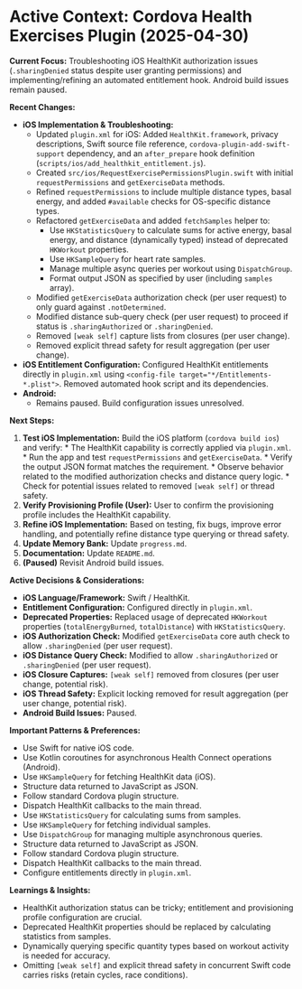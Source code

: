 # Active Context: Cordova Health Exercises Plugin (2025-04-30)

**Current Focus:** Troubleshooting iOS HealthKit authorization issues (`.sharingDenied` status despite user granting permissions) and implementing/refining an automated entitlement hook. Android build issues remain paused.

**Recent Changes:**

*   **iOS Implementation & Troubleshooting:**
    *   Updated `plugin.xml` for iOS: Added `HealthKit.framework`, privacy descriptions, Swift source file reference, `cordova-plugin-add-swift-support` dependency, and an `after_prepare` hook definition (`scripts/ios/add_healthkit_entitlement.js`).
    *   Created `src/ios/RequestExercisePermissionsPlugin.swift` with initial `requestPermissions` and `getExerciseData` methods.
    *   Refined `requestPermissions` to include multiple distance types, basal energy, and added `#available` checks for OS-specific distance types.
    *   Refactored `getExerciseData` and added `fetchSamples` helper to:
        *   Use `HKStatisticsQuery` to calculate sums for active energy, basal energy, and distance (dynamically typed) instead of deprecated `HKWorkout` properties.
        *   Use `HKSampleQuery` for heart rate samples.
        *   Manage multiple async queries per workout using `DispatchGroup`.
        *   Format output JSON as specified by user (including `samples` array).
    *   Modified `getExerciseData` authorization check (per user request) to only guard against `.notDetermined`.
    *   Modified distance sub-query check (per user request) to proceed if status is `.sharingAuthorized` or `.sharingDenied`.
    *   Removed `[weak self]` capture lists from closures (per user change).
    *   Removed explicit thread safety for result aggregation (per user change).
*   **iOS Entitlement Configuration:** Configured HealthKit entitlements directly in `plugin.xml` using `<config-file target="*/Entitlements-*.plist">`. Removed automated hook script and its dependencies.
*   **Android:**
    *   Remains paused. Build configuration issues unresolved.

**Next Steps:**

1.  **Test iOS Implementation:** Build the iOS platform (`cordova build ios`) and verify:
        *   The HealthKit capability is correctly applied via `plugin.xml`.
        *   Run the app and test `requestPermissions` and `getExerciseData`.
        *   Verify the output JSON format matches the requirement.
        *   Observe behavior related to the modified authorization checks and distance query logic.
        *   Check for potential issues related to removed `[weak self]` or thread safety.
2.  **Verify Provisioning Profile (User):** User to confirm the provisioning profile includes the HealthKit capability.
3.  **Refine iOS Implementation:** Based on testing, fix bugs, improve error handling, and potentially refine distance type querying or thread safety.
4.  **Update Memory Bank:** Update `progress.md`.
5.  **Documentation:** Update `README.md`.
6.  **(Paused)** Revisit Android build issues.

**Active Decisions & Considerations:**

*   **iOS Language/Framework:** Swift / HealthKit.
*   **Entitlement Configuration:** Configured directly in `plugin.xml`.
*   **Deprecated Properties:** Replaced usage of deprecated `HKWorkout` properties (`totalEnergyBurned`, `totalDistance`) with `HKStatisticsQuery`.
*   **iOS Authorization Check:** Modified `getExerciseData` core auth check to allow `.sharingDenied` (per user request).
*   **iOS Distance Query Check:** Modified to allow `.sharingAuthorized` or `.sharingDenied` (per user request).
*   **iOS Closure Captures:** `[weak self]` removed from closures (per user change, potential risk).
*   **iOS Thread Safety:** Explicit locking removed for result aggregation (per user change, potential risk).
*   **Android Build Issues:** Paused.

**Important Patterns & Preferences:**

*   Use Swift for native iOS code.
*   Use Kotlin coroutines for asynchronous Health Connect operations (Android).
*   Use `HKSampleQuery` for fetching HealthKit data (iOS).
*   Structure data returned to JavaScript as JSON.
*   Follow standard Cordova plugin structure.
*   Dispatch HealthKit callbacks to the main thread.
*   Use `HKStatisticsQuery` for calculating sums from samples.
*   Use `HKSampleQuery` for fetching individual samples.
*   Use `DispatchGroup` for managing multiple asynchronous queries.
*   Structure data returned to JavaScript as JSON.
*   Follow standard Cordova plugin structure.
*   Dispatch HealthKit callbacks to the main thread.
*   Configure entitlements directly in `plugin.xml`.

**Learnings & Insights:**

*   HealthKit authorization status can be tricky; entitlement and provisioning profile configuration are crucial.
*   Deprecated HealthKit properties should be replaced by calculating statistics from samples.
*   Dynamically querying specific quantity types based on workout activity is needed for accuracy.
*   Omitting `[weak self]` and explicit thread safety in concurrent Swift code carries risks (retain cycles, race conditions).
